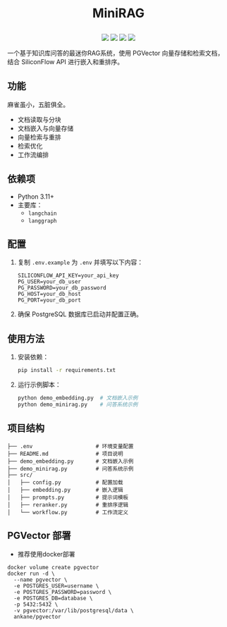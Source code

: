 <h1 align="center" style="margin: 30px 0 30px; font-weight: bold;">MiniRAG</h1>
<p align="center">
	<a href=""><img src="https://img.shields.io/badge/MiniRAG-brightgreen.svg"></a>
    <img src="https://img.shields.io/badge/LangChain-blue">
    <img src="https://img.shields.io/badge/LangGraph-blue">
    <img src="https://img.shields.io/badge/PGVector-blue">
</p>
一个基于知识库问答的最迷你RAG系统，使用 PGVector 向量存储和检索文档，结合 SiliconFlow API 进行嵌入和重排序。

## 功能
麻雀虽小，五脏俱全。
- 文档读取与分块
- 文档嵌入与向量存储
- 向量检索与重排
- 检索优化
- 工作流编排

## 依赖项

- Python 3.11+
- 主要库：
  - `langchain`
  - `langgraph`

## 配置

1. 复制 `.env.example` 为 `.env` 并填写以下内容：
   ```
   SILICONFLOW_API_KEY=your_api_key
   PG_USER=your_db_user
   PG_PASSWORD=your_db_password
   PG_HOST=your_db_host
   PG_PORT=your_db_port
   ```
2. 确保 PostgreSQL 数据库已启动并配置正确。

## 使用方法

1. 安装依赖：
   ```bash
   pip install -r requirements.txt
   ```

2. 运行示例脚本：
   ```bash
   python demo_embedding.py  # 文档嵌入示例
   python demo_minirag.py    # 问答系统示例
   ```

## 项目结构

```
├── .env                    # 环境变量配置
├── README.md               # 项目说明
├── demo_embedding.py       # 文档嵌入示例
├── demo_minirag.py         # 问答系统示例
├── src/
│   ├── config.py           # 配置加载
│   ├── embedding.py        # 嵌入逻辑
│   ├── prompts.py          # 提示词模板
│   ├── reranker.py         # 重排序逻辑
│   └── workflow.py         # 工作流定义
```

## PGVector 部署
- 推荐使用docker部署
```
docker volume create pgvector
docker run -d \
  --name pgvector \
  -e POSTGRES_USER=username \
  -e POSTGRES_PASSWORD=password \
  -e POSTGRES_DB=database \
  -p 5432:5432 \
  -v pgvector:/var/lib/postgresql/data \
  ankane/pgvector
```